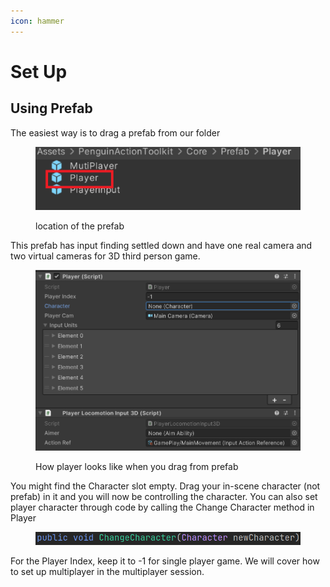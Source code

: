 ```yaml
---
icon: hammer
---
```


# Set Up

## Using Prefab

The easiest way is to drag a prefab from our folder

<figure><img src="../../.gitbook/assets/image (2).png" alt=""><figcaption><p>location of the prefab</p></figcaption></figure>

This prefab has input finding settled down and have one real camera and two virtual cameras for 3D third person game.

<figure><img src="../../.gitbook/assets/image (4).png" alt=""><figcaption><p>How player looks like when you drag from prefab</p></figcaption></figure>

You might find the Character slot empty. Drag your in-scene character (not prefab) in it and you will now be controlling the character. You can also set player character through code by calling the Change Character method in Player

<figure><img src="../../.gitbook/assets/image (5).png" alt=""><figcaption></figcaption></figure>

For the Player Index, keep it to -1 for single player game. We will cover how to set up multiplayer in the multiplayer session.&#x20;
